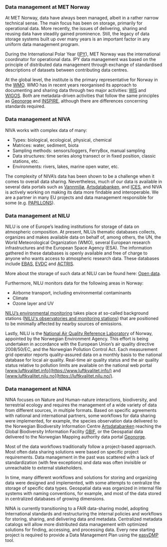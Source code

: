 
### Data management at MET Norway  
At MET Norway, data have always been managed, albeit in a rather narrow technical sense. The main focus has been on storage, primarily for operational data. More recently, the issues of delivering, sharing and reusing data have steadily gained prominence. Still, the legacy of data storage systems built up over many years is an important factor in any uniform data management program.

During the International Polar Year ([IPY](https://public.wmo.int/en/bulletin/international-polar-year-2007-2008)), MET Norway was the international coordinator for operational data. IPY data management was based on the principle of distributed data management through exchange of standardised descriptions of datasets between contributing data centres.

At the global level, the institute is the primary representative for Norway in the [WMO](https://public.wmo.int/en). WMO has in recent years reorganised its approach to documenting and sharing data through two major activities: [WIS](https://community.wmo.int/en/activity-areas/wis) and [WIGOS](https://community.wmo.int/en/activity-areas/WIGOS). Both are metadata-driven activities that follow the same principles as [Geonorge](https://www.geonorge.no/en/) and [INSPIRE](https://inspire.ec.europa.eu/), although there are differences concerning standards required.

### Data management at NIVA

NIVA works with complex data of many:

- Types: biological, ecological, physical, chemical
- Matrices: water, sediment, biota
- Sampling methods: sensors/loggers, FerryBox, manual sampling
- Data structures: time series along transect or in fixed position, classic stations, etc.
- Environments: rivers, lakes, marine open water, etc.

The complexity of NIVA’s data has been shown to be a challenge when it comes to overall data sharing. Nevertheless, much of our data is available in several data portals such as [Vannmiljø](https://vannmiljo.miljodirektoratet.no/), [Artsdatabanken](https://www.artsdatabanken.no/), and [ICES](https://www.ices.dk/Pages/default.aspx), and NIVA is actively working on making its data more findable and interoperable. We are a partner in many EU projects and data management responsible for some (e.g. [PAPILLONS](https://www.papillons-h2020.eu/)).

### Data management at NILU
NILU is one of Europe’s leading institutions for storage of data on atmospheric composition. At present, NILUs thematic databases collects, organizes and makes available data on behalf of, among others, the UN, the World Meteorological Organization (WMO), several European research infrastructures and the European Space Agency (ESA). The information gathered in these databases is openly available and free of charge to anyone who wants access to atmospheric research data. These databases include [EBAS](https://ebas-data.nilu.no/), [EVDC](https://evdc.esa.int/) and [ACTRIS](https://dc.actris.nilu.no/). 

More about the storage of such data at NILU can be found here: [Open data](https://www.nilu.com/open-data/). 

Furthermore, NILU monitors data for the following areas in Norway: 
- Airborne transport, including environmental contaminants
- Climate
- Ozone layer and UV

[NILU’s environmental monitoring](https://www.nilu.com/research/monitoring/) takes place at so-called background stations ([NILU's observatories and monitoring stations](https://www.nilu.com/facility/nilus-observatories-and-monitoring-stations/)) that are positioned to be minimally affected by nearby sources of emissions.

Lastly, NILU is the [National Air Quality Reference Laboratory](https://www.nilu.com/research/urban-air-quality/national-air-quality-reference-laboratory/) of Norway, appointed by the Norwegian Environment Agency. This effort is being undertaken in accordance with the European Union’s air quality directive 2008/50/EC, and the Norwegian Pollution Control Act. Each measurement grid operator reports quality-assured data on a monthly basis to the national database for local air quality. Real-time air quality status and the air quality status relative to pollution limits are available on the national web portal [www.luftkvalitet.info](https://www.luftkvalitet.info/) and [www.luftkvalitet.nilu.no](https://luftkvalitet.nilu.no/). 


### Data management at NINA
NINA focuses on Nature and Human-nature interactions, biodiversity, and terrestrial ecology and requires the management of a wide variety of data from different sources, in multiple formats. Based on specific agreements with national and international partners, some workflows for data sharing were implemented, for example, the species observation data delivered to the Norwegian Biodiversity Information Centre [Artsdatabanken](https://www.biodiversity.no/) reaching the Global Biodiversity Information Facility [GBIF](https://www.gbif.org/), or the Geospatial data delivered to the Norwegian Mapping authority data portal [Geonorge](https://www.geonorge.no/).

Most of the data workflows traditionally follow a project-based approach. Most often data sharing solutions were based on specific project requirements. Data management in the past was scattered with a lack of standardization (with few exceptions) and data was often invisible or unreachable to external stakeholders. 

In time, many different workflows and solutions for storing and organizing data were designed and implemented, with some attempts to centralize the storage of specific data types. Geospatial data was organized in internal file systems with naming conventions, for example, and most of the data stored in centralized databases of growing dimensions.

NINA is currently transitioning to a FAIR data-sharing model, adopting International standards and restructuring the internal policies and workflows for storing, sharing, and delivering data and metadata. Centralized metadata catalogs will allow more distributed data management with optimized solutions for finding, accessing, and processing data. Every new starting project is required to provide a Data Management Plan using the [easyDMP](https://www.sigma2.no/data-planning) tool. 
